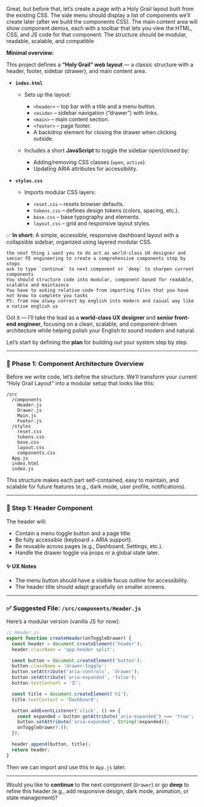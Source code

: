 Great, but before that, let’s create a page with a Holy Grail layout built from the existing CSS. The side menu should display a list of components we’ll create later (after we build the components CSS). The main content area will show component demos, each with a toolbar that lets you view the HTML, CSS, and JS code for that component. The structure should be modular, readable, scalable, and compatible

**Minimal overview:**

This project defines a **“Holy Grail” web layout** — a classic structure with a header, footer, sidebar (drawer), and main content area.

* **`index.html`**

  * Sets up the layout:

    * `<header>` – top bar with a title and a menu button.
    * `<aside>` – sidebar navigation (“drawer”) with links.
    * `<main>` – main content section.
    * `<footer>` – page footer.
    * A backdrop element for closing the drawer when clicking outside.
  * Includes a short **JavaScript** to toggle the sidebar open/closed by:

    * Adding/removing CSS classes (`open`, `active`).
    * Updating ARIA attributes for accessibility.

* **`styles.css`**

  * Imports modular CSS layers:

    * `reset.css` – resets browser defaults.
    * `tokens.css` – defines design tokens (colors, spacing, etc.).
    * `base.css` – base typography and elements.
    * `layout.css` – grid and responsive layout styles.

✅ **In short:**
A simple, accessible, responsive dashboard layout with a collapsible sidebar, organized using layered modular CSS.

```
the next thing i want you to do act as world-class UX designer and senior FE engineering to create a comprehensive components step by steps
ask to type `continue` to next component or `deep` to sharpen current components
You should structure code into modular, component-based for readable, scalable and maintaince
You have to asking relative code from importing files that you have not know to complete you tasks
PS: from now alway correct my english into modern and casual way like a native english us

```

Got it — I’ll take the lead as a **world-class UX designer** and **senior front-end engineer**, focusing on a clean, scalable, and component-driven architecture while helping polish your English to sound modern and natural.

Let’s start by defining the **plan** for building out your system step by step.

---

### 🧱 Phase 1: Component Architecture Overview

Before we write code, let’s define the structure.
We’ll transform your current “Holy Grail Layout” into a modular setup that looks like this:

```
/src
  /components
    Header.js
    Drawer.js
    Main.js
    Footer.js
  /styles
    reset.css
    tokens.css
    base.css
    layout.css
    components.css
  App.js
  index.html
  index.js
```

This structure makes each part self-contained, easy to maintain, and scalable for future features (e.g., dark mode, user profile, notifications).

---

### 🧩 Step 1: Header Component

The header will:

* Contain a menu toggle button and a page title.
* Be fully accessible (keyboard + ARIA support).
* Be reusable across pages (e.g., Dashboard, Settings, etc.).
* Handle the drawer toggle via props or a global state later.

#### ✨ UX Notes

* The menu button should have a visible focus outline for accessibility.
* The header title should adapt gracefully on smaller screens.

---

### ✅ Suggested File: `/src/components/Header.js`

Here’s a modular version (vanilla JS for now):

```js
// Header.js
export function createHeader(onToggleDrawer) {
  const header = document.createElement('header');
  header.className = 'app-header split';

  const button = document.createElement('button');
  button.className = 'drawer-toggle';
  button.setAttribute('aria-controls', 'drawer');
  button.setAttribute('aria-expanded', 'false');
  button.textContent = '☰';

  const title = document.createElement('h1');
  title.textContent = 'Dashboard';

  button.addEventListener('click', () => {
    const expanded = button.getAttribute('aria-expanded') === 'true';
    button.setAttribute('aria-expanded', String(!expanded));
    onToggleDrawer?.();
  });

  header.append(button, title);
  return header;
}
```

Then we can import and use this in `App.js` later.

---

Would you like to **continue** to the next component (`Drawer`) or go **deep** to refine this header (e.g., add responsive design, dark mode, animation, or state management)?

